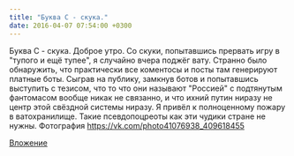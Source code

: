 ```yaml
---
title: "Буква С - скука."
date: 2016-04-07 07:54:00 +0300
---
```


Буква С - скука.
Доброе утро. Со скуки, попытавшись прервать игру в "тупого и ещё тупее", я случайно вчера поджёг вату. Странно было обнаружить, что практически все коментосы и посты там генерируют платные боты. Сыграв на публику, замкнув ботов и попытавшись выступить с тезисом, что то что они называют "Россией" с подтянутым фантомасом вообще никак не связанно, и что ихний путин ниразу не центр этой свёздной системы ниразу. Я привёл к полноценному пожару в ватохранилище. Такие псевдопоцреоты как эти чудики стране не нужны.
Фотография
https://vk.com/photo41076938_409618455

[Вложение](https://vk.com/photo41076938_409618455)
